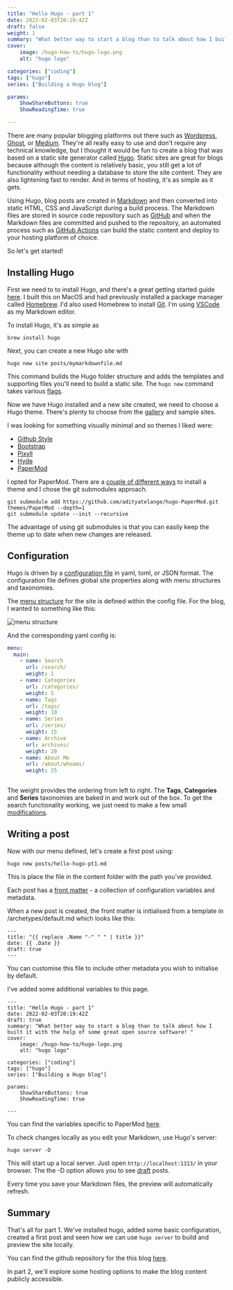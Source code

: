 ```yaml
---
title: "Hello Hugo - part 1"
date: 2022-02-03T20:19:42Z
draft: false
weight: 1
summary: "What better way to start a blog than to talk about how I built it with the help of some great open source software! "
cover: 
    image: /hugo-how-to/hugo-logo.png
    alt: "hugo logo"

categories: ["coding"]
tags: ["hugo"]
series: ["Building a Hugo blog"]

params:
    ShowShareButtons: true
    ShowReadingTime: true

---
```


There are many popular blogging platforms out there such as [Wordpress](https://wordpress.com/create/), [Ghost](https://ghost.org/), or [Medium](https://medium.com/). They're all really easy to use and don't require any technical knowledge, but I thought it would be fun to create a blog that was based on a static site generator called [Hugo](https://gohugo.io/). Static sites are great for blogs because although the content is relatively basic, you still get a lot of functionality without needing a database to store the site content. They are also lightening fast to render. And in terms of hosting, it's as simple as it gets. 

Using Hugo, blog posts are created in [Markdown](https://www.markdownguide.org/) and then converted into static HTML, CSS and JavaScript during a build process. The Markdown files are stored in source code repository such as [GitHub](https://github.com/) and when the Markdown files are committed and pushed to the repository, an automated process such as [GitHub Actions](https://github.com/features/actions) can build the static content and deploy to your hosting platform of choice. 


So let's get started! 

## Installing Hugo

 First we need to to install Hugo, and there's a great getting started guide [here](https://gohugo.io/getting-started/quick-start/). I built this on MacOS and had previously installed a package manager called [Homebrew](https://docs.brew.sh/Installation). I'd  also used Homebrew to install [Git](https://git-scm.com/download/mac). I'm using [VSCode](https://code.visualstudio.com/) as my Markdown editor.

To install Hugo, it's as simple as 

```
brew install hugo
```

Next, you can create a new Hugo site with 

```
hugo new site posts/mymarkdownfile.md
```

This command builds the Hugo folder structure and adds the templates and supporting files you'll need to build a static site. The ```hugo new``` command takes various [flags](https://gohugo.io/commands/hugo_new/).

Now we have Hugo installed and a new site created, we need to choose a Hugo theme. There's plenty to choose from the [gallery](https://themes.gohugo.io/) and sample sites.

I was looking for something visually minimal and so themes I liked were:
- [Github Style](https://themes.gohugo.io/themes/github-style/)
- [Bootstrap](https://themes.gohugo.io/themes/minimal-bootstrap-hugo-theme/) 
- [Pixyll](https://themes.gohugo.io/themes/hugo-theme-pixyll/)
- [Hyde](https://themes.gohugo.io/themes/hyde/) 
- [PaperMod](https://themes.gohugo.io/themes/hugo-papermod/)


I opted for PaperMod. There are a [couple of different ways](https://adityatelange.github.io/hugo-PaperMod/posts/papermod/papermod-installation/) to install a theme and I chose the git submodules approach. 

```
git submodule add https://github.com/adityatelange/hugo-PaperMod.git themes/PaperMod --depth=1
git submodule update --init --recursive 
```
The advantage of using git submodules is that you can easily keep the theme up to date when new changes are released. 

## Configuration

Hugo is driven by a [configuration file](https://www.engino.co.uk/content-text/configuration/) in yaml, toml, or JSON format. The configuration file defines global site properties along with menu structures and taxonomies. 

The [menu structure](https://gohugo.io/content-management/menus/) for the site is defined within the config file. For the blog, I wanted to something like this:

![menu structure](/hugo-how-to/blog-menu.jpg)

And the corresponding yaml config is:

```yaml
menu: 
  main:
    - name: Search
      url: /search/
      weight: 1
    - name: Categories
      url: /categories/
      weight: 5
    - name: Tags
      url: /tags/
      weight: 10
    - name: Series
      url: /series/
      weight: 15
    - name: Archive
      url: archives/
      weight: 20
    - name: About Me
      url: /about/whoami/
      weight: 25
  
```

The weight provides the ordering from left to right.
The **Tags**, **Categories** and **Series** taxonomies are baked in and work out of the box. To get the search functionality working, we just need to make a few small [modifications](https://adityatelange.github.io/hugo-PaperMod/posts/papermod/papermod-features/#search-page).

## Writing a post

Now with our menu defined, let's create a first post using:

```
hugo new posts/hello-hugo-pt1.md
```

This is place the file in the content folder with the path you've provided.

Each post has a [front matter](https://gohugo.io/content-management/front-matter/) - a collection of configuration variables and metadata. 

When a new post is created, the front matter is initialised from a template in /archetypes/default.md which looks like this: 

```
---
title: "{{ replace .Name "-" " " | title }}"
date: {{ .Date }}
draft: true
---

```

You can customise this file to include other metadata you wish to initialise by default.

I've added some additional variables to this page.

```
---
title: "Hello Hugo - part 1"
date: 2022-02-03T20:19:42Z
draft: true
summary: "What better way to start a blog than to talk about how I built it with the help of some great open source software! "
cover: 
    image: /hugo-how-to/hugo-logo.png
    alt: "hugo logo"

categories: ["coding"]
tags: ["hugo"]
series: ["Building a Hugo blog"]

params:
    ShowShareButtons: true
    ShowReadingTime: true

---
```
You can find the variables specific to PaperMod [here](https://adityatelange.github.io/hugo-PaperMod/posts/papermod/papermod-variables/).


To check changes locally as you edit your Markdown, use Hugo's  server:

```
hugo server -D
```
This will start up a local server. Just open ```http://localhost:1313/``` in your browser. The the -D option allows you to see [draft](https://gohugo.io/getting-started/usage/) posts.

Every time you save your Markdown files, the preview will automatically refresh. 

## Summary

That's all for part 1. We've installed hugo, added some basic configuration, created a first post and seen how we can use ```hugo server``` to build and preview the site locally.

You can find the github repository for the this blog [here](https://github.com/cloudfright/blog).

In part 2, we'll explore some hosting options to make the blog content publicly accessible.